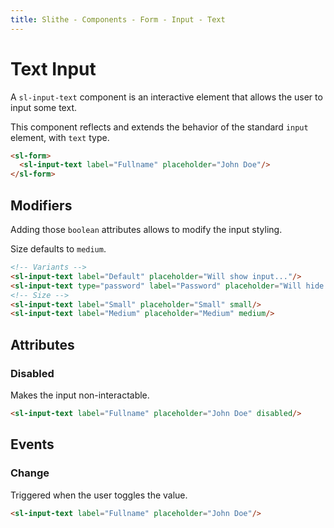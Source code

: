 ```yaml
---
title: Slithe - Components - Form - Input - Text
---
```

# Text Input

A `sl-input-text` component is an interactive element that allows the user to input some text.

This component reflects and extends the behavior of the standard `input` element, with `text` type.

<Preview>
  <sl-form>
    <sl-input-text label="Fullname" placeholder="John Doe"/>
  </sl-form>
</Preview>

``` html
<sl-form>
  <sl-input-text label="Fullname" placeholder="John Doe"/>
</sl-form>
```

## Modifiers

Adding those `boolean` attributes allows to modify the input styling.

Size defaults to `medium`.

<Preview title="Variants">
  <sl-input-text label="Default" placeholder="Will show input..."/>
  <sl-input-text type="password" label="Password" placeholder="Will hide input..."/>
</Preview>
<Preview title="Sizes">
  <sl-input-text label="Small" placeholder="Small" small/>
  <sl-input-text label="Medium" placeholder="Medium" medium/>
</Preview>

``` html
<!-- Variants -->
<sl-input-text label="Default" placeholder="Will show input..."/>
<sl-input-text type="password" label="Password" placeholder="Will hide input..."/>
<!-- Size -->
<sl-input-text label="Small" placeholder="Small" small/>
<sl-input-text label="Medium" placeholder="Medium" medium/>
```

## Attributes

### Disabled

Makes the input non-interactable.

<Preview>
  <sl-input-text label="Fullname" placeholder="John Doe" disabled @click="$notify('disabled')"/>
</Preview>

``` html
<sl-input-text label="Fullname" placeholder="John Doe" disabled/>
```

## Events

### Change

Triggered when the user toggles the value.

<Preview>
  <sl-input-text label="Fullname" placeholder="John Doe" @input="$notify(`value: ${$event.target.value}`)"/>
</Preview>

``` html
<sl-input-text label="Fullname" placeholder="John Doe"/>
```
